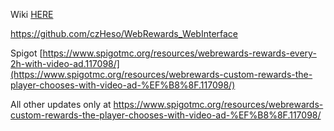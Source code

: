 Wiki
[HERE](https://bit.ly/webrewards)

https://github.com/czHeso/WebRewards_WebInterface

Spigot
[https://www.spigotmc.org/resources/webrewards-rewards-every-2h-with-video-ad.117098/](https://www.spigotmc.org/resources/webrewards-custom-rewards-the-player-chooses-with-video-ad-%EF%B8%8F.117098/)

All other updates only at https://www.spigotmc.org/resources/webrewards-custom-rewards-the-player-chooses-with-video-ad-%EF%B8%8F.117098/
